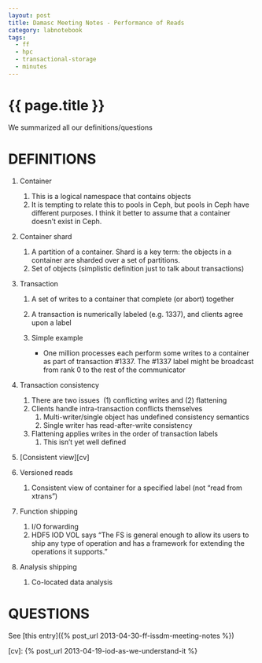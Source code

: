 ```yaml
---
layout: post
title: Damasc Meeting Notes - Performance of Reads
category: labnotebook
tags:
  - ff
  - hpc
  - transactional-storage
  - minutes
---
```


# {{ page.title }}

We summarized all our definitions/questions

# DEFINITIONS

1.  Container

    1.  This is a logical namespace that contains objects
    2.  It is tempting to relate this to pools in Ceph, but pools in Ceph have different purposes. I 
        think it better to assume that a container doesn’t exist in Ceph.

2.  Container shard

    1.  A partition of a container. Shard is a key term: the objects in a container are sharded over 
        a set of partitions.
    2.  Set of objects (simplistic definition just to talk about transactions)

3.  Transaction

    1.  A set of writes to a container that complete (or abort) together
    2.  A transaction is numerically labeled (e.g. 1337), and clients agree upon a label
    3.  Simple example

        - One million processes each perform some writes to a container as part of transaction 
          \#1337. The \#1337 label might be broadcast from rank 0 to the rest of the communicator

4.  Transaction consistency

    1.  There are two issues  (1) conflicting writes and (2) flattening
    2.  Clients handle intra-transaction conflicts themselves
        1.  Multi-writer/single object has undefined consistency semantics
        2.  Single writer has read-after-write consistency
    3.  Flattening applies writes in the order of transaction labels
        1.  This isn’t yet well defined

5.  [Consistent view][cv]


6.  Versioned reads

    1. Consistent view of container for a specified label (not “read from xtrans”)

7.  Function shipping

    1.  I/O forwarding
    2.  HDF5 IOD VOL says “The FS is general enough to allow its users to
        ship any type of operation and has a framework for extending the
        operations it supports.”

8.  Analysis shipping
    1.  Co-located data analysis

# QUESTIONS

See [this entry]({% post_url 2013-04-30-ff-issdm-meeting-notes %})

[cv]: {% post_url 2013-04-19-iod-as-we-understand-it %}
